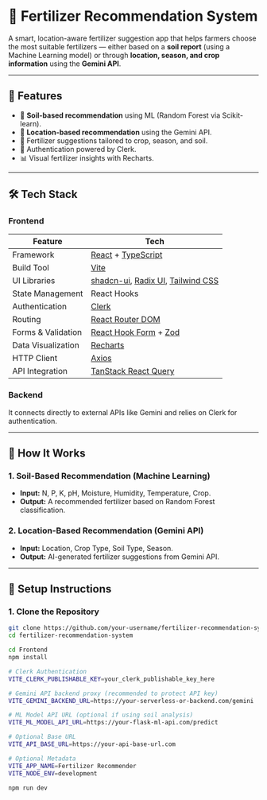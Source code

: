 # 🌾 Fertilizer Recommendation System

A smart, location-aware fertilizer suggestion app that helps farmers choose the most suitable fertilizers — either based on a **soil report** (using a Machine Learning model) or through **location, season, and crop information** using the **Gemini API**.

---

## 🧠 Features

- 📄 **Soil-based recommendation** using ML (Random Forest via Scikit-learn).
- 📍 **Location-based recommendation** using the Gemini API.
- 🌿 Fertilizer suggestions tailored to crop, season, and soil.
- 🔐 Authentication powered by Clerk.
- 📊 Visual fertilizer insights with Recharts.

---

## 🛠 Tech Stack

### Frontend

| Feature             | Tech                                                                 |
|---------------------|----------------------------------------------------------------------|
| Framework           | [React](https://reactjs.org/) + [TypeScript](https://www.typescriptlang.org/) |
| Build Tool          | [Vite](https://vitejs.dev/)                                          |
| UI Libraries        | [shadcn-ui](https://ui.shadcn.com/), [Radix UI](https://www.radix-ui.com/), [Tailwind CSS](https://tailwindcss.com/) |
| State Management    | React Hooks                                                          |
| Authentication      | [Clerk](https://clerk.dev/)                                          |
| Routing             | [React Router DOM](https://reactrouter.com/)                         |
| Forms & Validation  | [React Hook Form](https://react-hook-form.com/) + [Zod](https://zod.dev/) |
| Data Visualization  | [Recharts](https://recharts.org/)                                    |
| HTTP Client         | [Axios](https://axios-http.com/)                                     |
| API Integration     | [TanStack React Query](https://tanstack.com/query/latest)            |

### Backend

It connects directly to external APIs like Gemini and relies on Clerk for authentication.

---

## 🧠 How It Works

### 1. Soil-Based Recommendation (Machine Learning)
- **Input:** N, P, K, pH, Moisture, Humidity, Temperature, Crop.
- **Output:** A recommended fertilizer based on Random Forest classification.

### 2. Location-Based Recommendation (Gemini API)
- **Input:** Location, Crop Type, Soil Type, Season.
- **Output:** AI-generated fertilizer suggestions from Gemini API.

---

## 🔧 Setup Instructions

### 1. Clone the Repository

```bash
git clone https://github.com/your-username/fertilizer-recommendation-system.git
cd fertilizer-recommendation-system

cd Frontend
npm install

# Clerk Authentication
VITE_CLERK_PUBLISHABLE_KEY=your_clerk_publishable_key_here

# Gemini API backend proxy (recommended to protect API key)
VITE_GEMINI_BACKEND_URL=https://your-serverless-or-backend.com/gemini

# ML Model API URL (optional if using soil analysis)
VITE_ML_MODEL_API_URL=https://your-flask-ml-api.com/predict

# Optional Base URL
VITE_API_BASE_URL=https://your-api-base-url.com

# Optional Metadata
VITE_APP_NAME=Fertilizer Recommender
VITE_NODE_ENV=development

npm run dev





